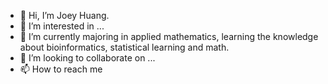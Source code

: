 - 👋 Hi, I’m Joey Huang.
- 👀 I’m interested in ...
- 🌱 I’m currently majoring in applied mathematics, learning the knowledge about bioinformatics, statistical learning and math.
- 💞️ I’m looking to collaborate on ...
- 📫 How to reach me 

<!---
immrhz/immrhz is a ✨ special ✨ repository because its `README.md` (this file) appears on your GitHub profile.
You can click the Preview link to take a look at your changes.
--->
